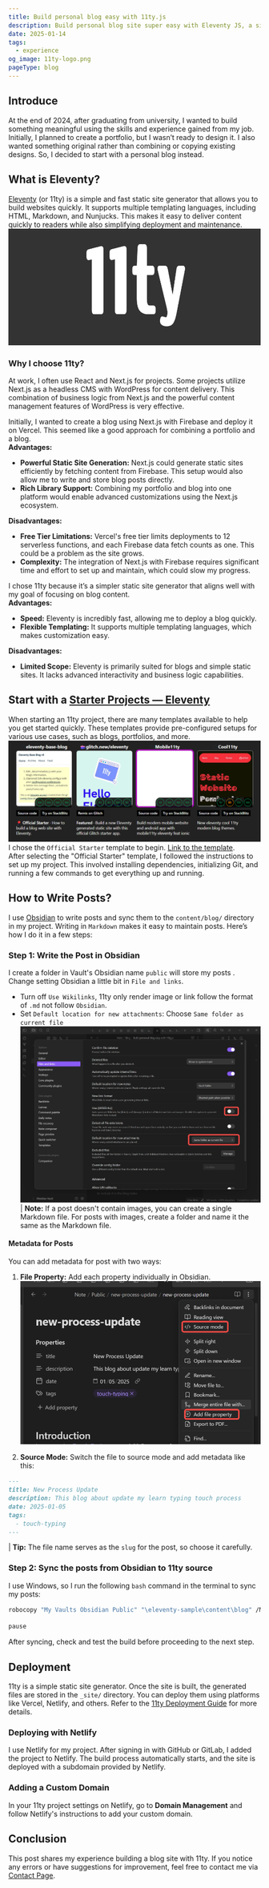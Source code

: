 ```yaml
---
title: Build personal blog easy with 11ty.js
description: Build personal blog site super easy with Eleventy JS, a simpler static generator.
date: 2025-01-14
tags:
  - experience
og_image: 11ty-logo.png
pageType: blog
---
```


## Introduce
At the end of 2024, after graduating from university, I wanted to build something meaningful using the skills and experience gained from my job. Initially, I planned to create a portfolio, but I wasn’t ready to design it. I also wanted something original rather than combining or copying existing designs. So, I decided to start with a personal blog instead.
## What is Eleventy?
[Eleventy](https://www.11ty.dev/) (or 11ty) is a simple and fast static site generator that allows you to build websites quickly. It supports multiple templating languages, including HTML, Markdown, and Nunjucks. This makes it easy to deliver content quickly to readers while also simplifying deployment and maintenance.
![11ty Logo](11ty-logo.png "11ty Logo")
### Why I choose 11ty?
At work, I often use React and Next.js for projects. Some projects utilize Next.js as a headless CMS with WordPress for content delivery. This combination of business logic from Next.js and the powerful content management features of WordPress is very effective.

Initially, I wanted to create a blog using Next.js with Firebase and deploy it on Vercel. This seemed like a good approach for combining a portfolio and a blog.  
**Advantages:**
- **Powerful Static Site Generation:** Next.js could generate static sites efficiently by fetching content from Firebase. This setup would also allow me to write and store blog posts directly.
- **Rich Library Support:** Combining my portfolio and blog into one platform would enable advanced customizations using the Next.js ecosystem.  

**Disadvantages:**
- **Free Tier Limitations:** Vercel's free tier limits deployments to 12 serverless functions, and each Firebase data fetch counts as one. This could be a problem as the site grows.
- **Complexity:** The integration of Next.js with Firebase requires significant time and effort to set up and maintain, which could slow my progress.

I chose 11ty because it’s a simpler static site generator that aligns well with my goal of focusing on blog content.  
**Advantages:**
- **Speed:** Eleventy is incredibly fast, allowing me to deploy a blog quickly.
- **Flexible Templating:** It supports multiple templating languages, which makes customization easy.  

**Disadvantages:**
- **Limited Scope:** Eleventy is primarily suited for blogs and simple static sites. It lacks advanced interactivity and business logic capabilities.
## Start with a [Starter Projects — Eleventy](https://www.11ty.dev/docs/starter/)
When starting an 11ty project, there are many templates available to help you get started quickly. These templates provide pre-configured setups for various use cases, such as blogs, portfolios, and more.
![Templates 11ty projects with high score lighthouse](templates-11ty.png)
I chose the `Official Starter` template to begin. [Link to the template](https://github.com/11ty/eleventy-base-blog).  
After selecting the "Official Starter" template, I followed the instructions to set up my project. This involved installing dependencies, initializing Git, and running a few commands to get everything up and running.
## How to Write Posts?
I use [Obsidian](https://obsidian.md/) to write posts and sync them to the `content/blog/` directory in my project. Writing in `Markdown` makes it easy to maintain posts. Here’s how I do it in a few steps:
### Step 1: Write the Post in Obsidian
I create a folder in Vault's Obsidian name `public` will store my posts .
Change setting Obsidian a little bit in `File and links`.
- Turn off `Use Wikilinks`, 11ty only render image or link follow the format of `.md` not follow `Obsidian`. 
- Set `Default location for new attachments`: Choose `Same folder as current file`
![Adjust the setting](setting-obsidian.png)
| **Note:** If a post doesn't contain images, you can create a single Markdown file. For posts with images, create a folder and name it the same as the Markdown file.
#### Metadata for Posts
You can add metadata for post with two ways:
1. **File Property:** Add each property individually in Obsidian.
![](setting-metadata-for-post.png)

2. **Source Mode:** Switch the file to source mode and add metadata like this:
```md
---
title: New Process Update
description: This blog about update my learn typing touch process
date: 2025-01-05
tags:
  - touch-typing
---
```
| **Tip:** The file name serves as the `slug` for the post, so choose it carefully.

### Step 2: Sync the posts from Obsidian to 11ty source
I use Windows, so I run the following `bash` command in the terminal to sync my posts:
```bash
robocopy "My Vaults Obsidian Public" "\eleventy-sample\content\blog" /MIR

pause
```
After syncing, check and test the build before proceeding to the next step.
## Deployment
11ty is a simple static site generator. Once the site is built, the generated files are stored in the `_site/` directory. You can deploy them using platforms like Vercel, Netlify, and others. Refer to the [11ty Deployment Guide](https://www.11ty.dev/docs/deployment/) for more details.
### Deploying with Netlify
I use Netlify for my project. After signing in with GitHub or GitLab, I added the project to Netlify. The build process automatically starts, and the site is deployed with a subdomain provided by Netlify.
### Adding a Custom Domain
In your 11ty project settings on Netlify, go to **Domain Management** and follow Netlify's instructions to add your custom domain.
## Conclusion
This post shares my experience building a blog site with 11ty. If you notice any errors or have suggestions for improvement, feel free to contact me via [Contact Page](/about).